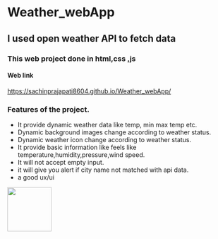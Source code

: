 # Weather_webApp

## I used open weather API to fetch data 

### This  web project done in html,css ,js

#### Web link 

 https://sachinprajapati8604.github.io/Weather_webApp/
 
### Features of the project.

* It provide dynamic weather data like temp, min max temp etc.
* Dynamic background images change according to weather status.
* Dynamic weather icon change according to weather status.
* It provide basic information like feels like temperature,humidity,pressure,wind speed.
* It will not accept empty input.
* it will give you  alert if city name not matched with api  data.
* a good  ux/ui 


 <img src="https://your-image-url.type" width="100" height="100">

